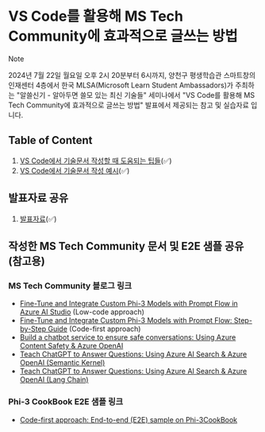 # VS Code를 활용해 MS Tech Community에 효과적으로 글쓰는 방법

> [!NOTE]
> 2024년 7월 22일 월요일 오후 2시 20분부터 6시까지, 양천구 평생학습관 스마트창의인재센터 4층에서 한국 MLSA(Microsoft Learn Student Ambassadors)가 주최하는 "알쓸신기 - 알아두면 쓸모 있는 최신 기술들" 세미나에서 "VS Code를 활용해 MS Tech Community에 효과적으로 글쓰는 방법" 발표에서 제공되는 참고 및 실습자료 입니다.
>

## Table of Content

1. [VS Code에서 기술문서 작성할 때 도움되는 팁들](./ms-community-writer/includes/01-tips-for-vscode.md)(✅)
1. [VS Code에서 기술문서 작성 예시](./ms-community-writer/includes/02-tips-for-vscode.md)(✅)

## 발표자료 공유

1. [발표자료](./ms-community-writer/includes/02-tips-for-vscode.md)(✅)

## 작성한 MS Tech Community 문서 및 E2E 샘플 공유 (참고용)

### MS Tech Community 블로그 링크

- [Fine-Tune and Integrate Custom Phi-3 Models with Prompt Flow in Azure AI Studio](https://techcommunity.microsoft.com/t5/educator-developer-blog/fine-tune-and-integrate-custom-phi-3-models-with-prompt-flow-in/ba-p/4191726?wt.mc_id=studentamb_279723) (Low-code approach)
- [Fine-Tune and Integrate Custom Phi-3 Models with Prompt Flow: Step-by-Step Guide](https://techcommunity.microsoft.com/t5/educator-developer-blog/fine-tune-and-integrate-custom-phi-3-models-with-prompt-flow/ba-p/4178612?wt.mc_id=studentamb_279723) (Code-first approach)
- [Build a chatbot service to ensure safe conversations: Using Azure Content Safety & Azure OpenAI](https://techcommunity.microsoft.com/t5/educator-developer-blog/build-a-chatbot-service-to-ensure-safe-conversations-using-azure/ba-p/4143628?wt.mc_id=studentamb_279723)
- [Teach ChatGPT to Answer Questions: Using Azure AI Search & Azure OpenAI (Semantic Kernel)](https://techcommunity.microsoft.com/t5/educator-developer-blog/teach-chatgpt-to-answer-questions-using-azure-ai-search-amp/ba-p/3985395?wt.mc_id=studentamb_279723)
- [Teach ChatGPT to Answer Questions: Using Azure AI Search & Azure OpenAI (Lang Chain)](https://techcommunity.microsoft.com/t5/educator-developer-blog/teach-chatgpt-to-answer-questions-using-azure-ai-search-amp/ba-p/3969713?wt.mc_id=studentamb_279723)

### Phi-3 CookBook E2E 샘플 링크

- [Code-first approach: End-to-end (E2E) sample on Phi-3CookBook](https://github.com/microsoft/Phi-3CookBook/blob/main/md/06.E2ESamples/E2E_Phi-3-FineTuning_PromptFlow_Integration.md?wt.mc_id=studentamb_279723)
